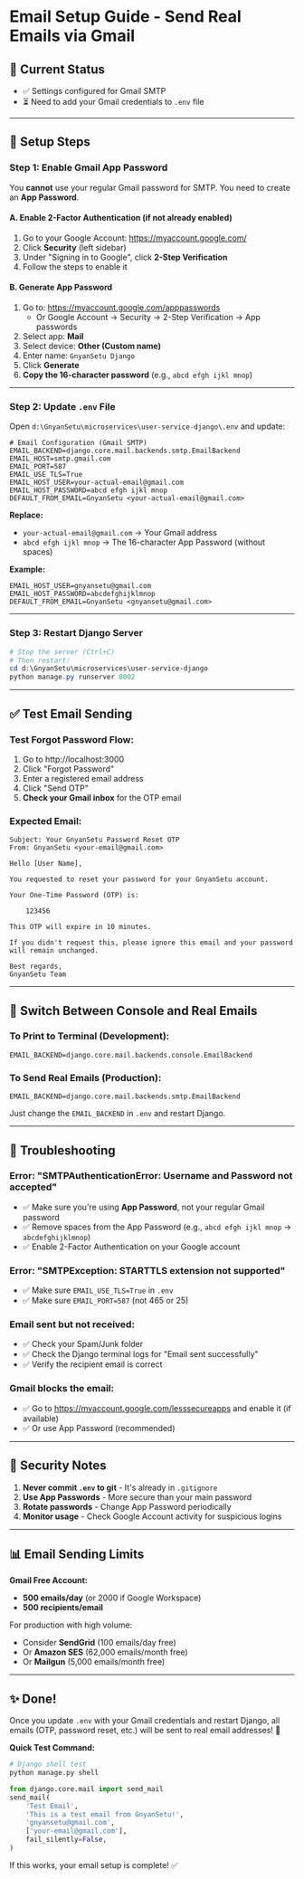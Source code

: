 # Email Setup Guide - Send Real Emails via Gmail

## 📧 Current Status

- ✅ Settings configured for Gmail SMTP
- ⏳ Need to add your Gmail credentials to `.env` file

---

## 🔧 Setup Steps

### Step 1: Enable Gmail App Password

You **cannot** use your regular Gmail password for SMTP. You need to create an **App Password**.

#### A. Enable 2-Factor Authentication (if not already enabled)

1. Go to your Google Account: https://myaccount.google.com/
2. Click **Security** (left sidebar)
3. Under "Signing in to Google", click **2-Step Verification**
4. Follow the steps to enable it

#### B. Generate App Password

1. Go to: https://myaccount.google.com/apppasswords
   - Or Google Account → Security → 2-Step Verification → App passwords
2. Select app: **Mail**
3. Select device: **Other (Custom name)**
4. Enter name: `GnyanSetu Django`
5. Click **Generate**
6. **Copy the 16-character password** (e.g., `abcd efgh ijkl mnop`)

---

### Step 2: Update `.env` File

Open `d:\GnyanSetu\microservices\user-service-django\.env` and update:

```properties
# Email Configuration (Gmail SMTP)
EMAIL_BACKEND=django.core.mail.backends.smtp.EmailBackend
EMAIL_HOST=smtp.gmail.com
EMAIL_PORT=587
EMAIL_USE_TLS=True
EMAIL_HOST_USER=your-actual-email@gmail.com
EMAIL_HOST_PASSWORD=abcd efgh ijkl mnop
DEFAULT_FROM_EMAIL=GnyanSetu <your-actual-email@gmail.com>
```

**Replace:**

- `your-actual-email@gmail.com` → Your Gmail address
- `abcd efgh ijkl mnop` → The 16-character App Password (without spaces)

**Example:**

```properties
EMAIL_HOST_USER=gnyansetu@gmail.com
EMAIL_HOST_PASSWORD=abcdefghijklmnop
DEFAULT_FROM_EMAIL=GnyanSetu <gnyansetu@gmail.com>
```

---

### Step 3: Restart Django Server

```powershell
# Stop the server (Ctrl+C)
# Then restart:
cd d:\GnyanSetu\microservices\user-service-django
python manage.py runserver 8002
```

---

## ✅ Test Email Sending

### Test Forgot Password Flow:

1. Go to http://localhost:3000
2. Click "Forgot Password"
3. Enter a registered email address
4. Click "Send OTP"
5. **Check your Gmail inbox** for the OTP email

### Expected Email:

```
Subject: Your GnyanSetu Password Reset OTP
From: GnyanSetu <your-email@gmail.com>

Hello [User Name],

You requested to reset your password for your GnyanSetu account.

Your One-Time Password (OTP) is:

    123456

This OTP will expire in 10 minutes.

If you didn't request this, please ignore this email and your password will remain unchanged.

Best regards,
GnyanSetu Team
```

---

## 🔄 Switch Between Console and Real Emails

### To Print to Terminal (Development):

```properties
EMAIL_BACKEND=django.core.mail.backends.console.EmailBackend
```

### To Send Real Emails (Production):

```properties
EMAIL_BACKEND=django.core.mail.backends.smtp.EmailBackend
```

Just change the `EMAIL_BACKEND` in `.env` and restart Django.

---

## 🚨 Troubleshooting

### Error: "SMTPAuthenticationError: Username and Password not accepted"

- ✅ Make sure you're using **App Password**, not your regular Gmail password
- ✅ Remove spaces from the App Password (e.g., `abcd efgh ijkl mnop` → `abcdefghijklmnop`)
- ✅ Enable 2-Factor Authentication on your Google account

### Error: "SMTPException: STARTTLS extension not supported"

- ✅ Make sure `EMAIL_USE_TLS=True` in `.env`
- ✅ Make sure `EMAIL_PORT=587` (not 465 or 25)

### Email sent but not received:

- ✅ Check your Spam/Junk folder
- ✅ Check the Django terminal logs for "Email sent successfully"
- ✅ Verify the recipient email is correct

### Gmail blocks the email:

- ✅ Go to https://myaccount.google.com/lesssecureapps and enable it (if available)
- ✅ Or use App Password (recommended)

---

## 🔐 Security Notes

1. **Never commit `.env` to git** - It's already in `.gitignore`
2. **Use App Passwords** - More secure than your main password
3. **Rotate passwords** - Change App Password periodically
4. **Monitor usage** - Check Google Account activity for suspicious logins

---

## 📊 Email Sending Limits

**Gmail Free Account:**

- **500 emails/day** (or 2000 if Google Workspace)
- **500 recipients/email**

For production with high volume:

- Consider **SendGrid** (100 emails/day free)
- Or **Amazon SES** (62,000 emails/month free)
- Or **Mailgun** (5,000 emails/month free)

---

## ✨ Done!

Once you update `.env` with your Gmail credentials and restart Django, all emails (OTP, password reset, etc.) will be sent to real email addresses! 🎉

**Quick Test Command:**

```python
# Django shell test
python manage.py shell

from django.core.mail import send_mail
send_mail(
    'Test Email',
    'This is a test email from GnyanSetu!',
    'gnyansetu@gmail.com',
    ['your-email@gmail.com'],
    fail_silently=False,
)
```

If this works, your email setup is complete! ✅
